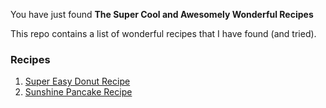 You have just found **The Super Cool and Awesomely Wonderful Recipes**

This repo contains a list of wonderful recipes that I have found (and tried).

### Recipes

1. [Super Easy Donut Recipe](super-easy-donut-recipe.md)
2. [Sunshine Pancake Recipe](sunshine-pancake-recipe.md)
